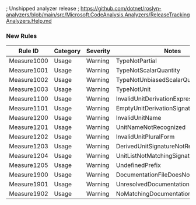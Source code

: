 ﻿; Unshipped analyzer release
; https://github.com/dotnet/roslyn-analyzers/blob/main/src/Microsoft.CodeAnalysis.Analyzers/ReleaseTrackingAnalyzers.Help.md

### New Rules

Rule ID | Category | Severity | Notes
--------|----------|----------|--------------------
Measure1000 | Usage | Warning | TypeNotPartial
Measure1001 | Usage | Warning | TypeNotScalarQuantity
Measure1002	| Usage | Warning | TypeNotUnbiasedScalarQuantity
Measure1003 | Usage | Warning | TypeNotUnit
Measure1100 | Usage | Warning | InvalidUnitDerivationExpression
Measure1101 | Usage | Warning | EmptyUnitDerivationSignature
Measure1200 | Usage | Warning | InvalidUnitName
Measure1201 | Usage | Warning | UnitNameNotRecognized
Measure1202 | Usage | Warning | InvalidUnitPluralForm
Measure1203 | Usage | Warning | DerivedUnitSignatureNotRecognized
Measure1204 | Usage | Warning | UnitListNotMatchingSignature
Measure1205 | Usage | Warning | UndefinedPrefix
Measure1900 | Usage | Warning | DocumentationFileDoesNotContainName
Measure1901 | Usage | Warning | UnresolvedDocumentationDependency
Measure1902 | Usage | Warning | NoMatchingDocumentationFile